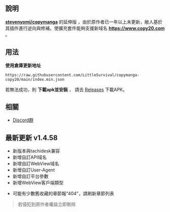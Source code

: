 ## 說明 
[**stevenyomi/copymanga**](https://github.com/stevenyomi/copymanga) 的延伸版 ，由於原作者已一年以上未更新，敝人基於其插件進行逆向與修補，使擴充套件能夠支援新域名 **https://www.copy20.com** 。

## 用法
**使用倉庫更新地址**

`https://raw.githubusercontent.com/LittleSurvival/copymanga-copy20/main/index.min.json`

若無法成功，則 **下載apk並安裝** ， 請去 [Releases](https://github.com/LittleSurvival/copymanga-copy20/releases) 下載APK。

## 相關
- [Discord群](https://discord.gg/kE2VAZk2pd)

## 最新更新 v1.4.58

+ 新版本與tachidesk兼容
+ 新增自訂API域名
+ 新增自訂WebView域名
+ 新增自訂User-Agent
+ 新增自訂平台參數
+ 新增WebView客戶端類型

- 可能有少數舊收藏的章節報"404"，請刷新章節列表

> 若侵犯到原作者權益立即刪除
